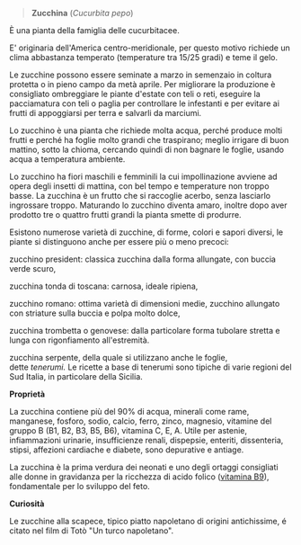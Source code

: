 > **Zucchina** (*Cucurbita pepo*)

È una pianta della famiglia delle cucurbitacee.

E' originaria dell'America centro-meridionale, per questo motivo
richiede un clima abbastanza temperato (temperature tra 15/25 gradi) e
teme il gelo.

Le zucchine possono essere seminate a marzo in semenzaio in coltura
protetta o in pieno campo da metà aprile. Per migliorare la produzione è
consigliato ombreggiare le piante d'estate con teli o reti, eseguire la
pacciamatura con teli o paglia per controllare le infestanti e per
evitare ai frutti di appoggiarsi per terra e salvarli da marciumi.

Lo zucchino è una pianta che richiede molta acqua, perché produce molti
frutti e perché ha foglie molto grandi che traspirano; meglio irrigare
di buon mattino, sotto la chioma, cercando quindi di non bagnare le
foglie, usando acqua a temperatura ambiente.

Lo zucchino ha fiori maschili e femminili la cui impollinazione avviene
ad opera degli insetti di mattina, con bel tempo e temperature non
troppo basse. La zucchina è un frutto che si raccoglie acerbo, senza
lasciarlo ingrossare troppo. Maturando lo zucchino diventa amaro,
inoltre dopo aver prodotto tre o quattro frutti grandi la pianta smette
di produrre.

Esistono numerose varietà di zucchine, di forme, colori e sapori
diversi, le piante si distinguono anche per essere più o meno precoci:

zucchino president: classica zucchina dalla forma
allungate, con buccia verde scuro,

zucchina tonda di toscana: carnosa, ideale ripiena,

zucchino romano: ottima varietà di dimensioni medie,
zucchino allungato con striature sulla buccia e polpa molto dolce,

zucchina trombetta o genovese: dalla particolare forma
tubolare stretta e lunga con rigonfiamento all'estremità.

zucchina serpente, della quale si utilizzano anche le
foglie, dette *tenerumi.* Le ricette a base di tenerumi sono
tipiche di varie regioni del Sud Italia, in particolare della
Sicilia.

**Proprietà**

La zucchina contiene più del 90% di acqua, minerali come rame,
manganese, fosforo, sodio, calcio, ferro, zinco, magnesio, vitamine del
gruppo B (B1, B2, B3, B5, B6), vitamina C, E, A. Utile per astenie,
infiammazioni urinarie, insufficienze renali, dispepsie, enteriti,
dissenteria, stipsi, affezioni cardiache e diabete, sono depurative e
antiage.

La zucchina è la prima verdura dei neonati e uno degli ortaggi
consigliati alle donne in gravidanza per la ricchezza di acido folico
([vitamina
B9](http://best5.it/post/salute-e-benessere-tutte-le-vitamine-del-gruppo-b/)),
fondamentale per lo sviluppo del feto.

**Curiosità**

Le zucchine alla scapece, tipico piatto napoletano di origini
antichissime, é citato nel film di Totò "Un turco napoletano".
